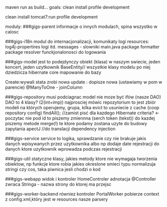 maven run as build... goals: clean install profile development

clean install tomcat7:run 	profile development
 
moduly:
###gigs-parent
informacje o innych modulach, spina wszystko w calosc

###gigs-i18n
modul do internacjonalizacji, komunikaty logi 
resources:
log4j-propertires   logi itd.
messages  - slowniki 
main.java
package formatter
package resolver
funckjonalonosci do logowania
	
###gigs-model
jest to podejdynczy obiekt (klasa) w naszym swiecie, jeden koncert, jeden uzytkownik
BaseEntity// wszystkie klasy modelu po niej dziedzicza
hibernate core
mapowanie do bazy

Create:wywali stata zrobi nowa
update : dopisze nowa
(ustawiamy w pom w parencie)
@ManyToOne - joinColumn

###gigs-repository
musi podciagnac model  nie moze być ifów (nasze DAO) DAO to 4 klasy? (2(int+imp))
najprosciej mówic repozytorium to jest zbiór modeli na których operujemy, grupa, kilka
evict to usuniecie z cache
(coop repository config)
findAll(); //zamist pisć  dla kazdego
Hibernate criteria? <-poczytac
nie pod id to piszemy zmiennna (serch token (tekst)) 
do kazdej piszemy metode
merge(!) te ktore podamy zostana uzyte do budowy zapytania
apectJ //do translacji
dependency injection 

###gigs-service
service to logika, sprawdzanie czy nie brakuje jakis danych wpisywanych przez uzytkownika albo np dodaje date rejestracji do danych ktore uzytkownik wprowadza podczas rejestracji 
	
###gigs-util
statyczne klasy, jakies metody ktore nie wymagaja tworzenia obiektow, np funkcje ktore robia jakies okreslone smieci typu normalizuja stringi czy cos, taka piwnica jesli chodzi o kod 

###gigs-webapp
widok i kontroler
HomeControler
adnotacja @Controller
zwraca Stringa - nazwa strony do ktorej ma przejsc
		

###gigs-worker-backend
równiez kontroler
PortalWorker  pobierze context z config.xml,który jest w resources
nasze parsery
